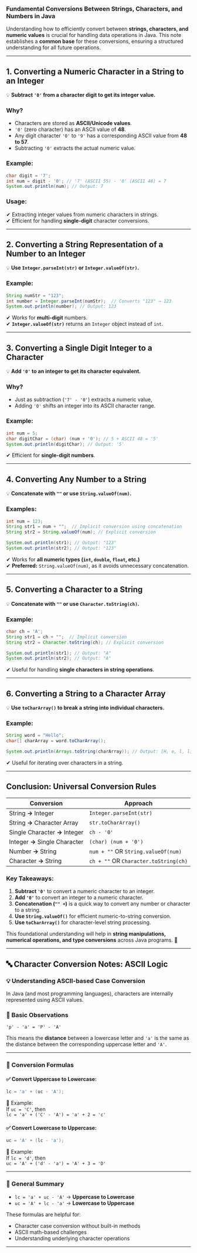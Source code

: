 ### **Fundamental Conversions Between Strings, Characters, and Numbers in Java**  

Understanding how to efficiently convert between **strings, characters, and numeric values** is crucial for handling data operations in Java. This note establishes a **common base** for these conversions, ensuring a structured understanding for all future operations.

---

## **1. Converting a Numeric Character in a String to an Integer**  
💡 **Subtract `'0'` from a character digit to get its integer value.**  

### **Why?**  
- Characters are stored as **ASCII/Unicode values**.  
- `'0'` (zero character) has an ASCII value of **48**.  
- Any digit character `'0'` to `'9'` has a corresponding ASCII value from **48 to 57**.
- Subtracting `'0'` extracts the actual numeric value.  

### **Example:**
```java
char digit = '7';  
int num = digit - '0'; // '7' (ASCII 55) - '0' (ASCII 48) = 7
System.out.println(num); // Output: 7
```

### **Usage:**  
✔ Extracting integer values from numeric characters in strings.  
✔ Efficient for handling **single-digit** character conversions.

---

## **2. Converting a String Representation of a Number to an Integer**  
💡 **Use `Integer.parseInt(str)` or `Integer.valueOf(str)`.**  

### **Example:**
```java
String numStr = "123";
int number = Integer.parseInt(numStr);  // Converts "123" → 123
System.out.println(number); // Output: 123
```
✔ Works for **multi-digit** numbers.  
✔ **`Integer.valueOf(str)`** returns an `Integer` object instead of `int`.

---

## **3. Converting a Single Digit Integer to a Character**  
💡 **Add `'0'` to an integer to get its character equivalent.**  

### **Why?**  
- Just as subtraction (`'7' - '0'`) extracts a numeric value,  
- Adding `'0'` shifts an integer into its ASCII character range.

### **Example:**
```java
int num = 5;
char digitChar = (char) (num + '0'); // 5 + ASCII 48 = '5'
System.out.println(digitChar); // Output: '5'
```
✔ Efficient for **single-digit numbers**.  

---

## **4. Converting Any Number to a String**  
💡 **Concatenate with `""` or use `String.valueOf(num)`.**  

### **Examples:**
```java
int num = 123;
String str1 = num + "";  // Implicit conversion using concatenation
String str2 = String.valueOf(num); // Explicit conversion

System.out.println(str1); // Output: "123"
System.out.println(str2); // Output: "123"
```
✔ Works for **all numeric types (`int`, `double`, `float`, etc.)**  
✔ **Preferred:** `String.valueOf(num)`, as it avoids unnecessary concatenation.

---

## **5. Converting a Character to a String**  
💡 **Concatenate with `""` or use `Character.toString(ch)`.**  

### **Example:**
```java
char ch = 'A';
String str1 = ch + "";  // Implicit conversion
String str2 = Character.toString(ch); // Explicit conversion

System.out.println(str1); // Output: "A"
System.out.println(str2); // Output: "A"
```
✔ Useful for handling **single characters in string operations**.

---

## **6. Converting a String to a Character Array**  
💡 **Use `toCharArray()` to break a string into individual characters.**  

### **Example:**
```java
String word = "Hello";
char[] charArray = word.toCharArray();

System.out.println(Arrays.toString(charArray)); // Output: [H, e, l, l, o]
```
✔ Useful for iterating over characters in a string.

---

## **Conclusion: Universal Conversion Rules**  
| Conversion | Approach |
|------------|----------|
| String **→** Integer | `Integer.parseInt(str)` |
| String **→** Character Array | `str.toCharArray()` |
| Single Character **→** Integer | `ch - '0'` |
| Integer **→** Single Character | `(char) (num + '0')` |
| Number **→** String | `num + ""` OR `String.valueOf(num)` |
| Character **→** String | `ch + ""` OR `Character.toString(ch)` |

### **Key Takeaways:**
1. **Subtract `'0'`** to convert a numeric character to an integer.
2. **Add `'0'`** to convert an integer to a numeric character.
3. **Concatenation (`"" +`)** is a quick way to convert any number or character to a string.
4. **Use `String.valueOf()`** for efficient numeric-to-string conversion.
5. **Use `toCharArray()`** for character-level string processing.

This foundational understanding will help in **string manipulations, numerical operations, and type conversions** across Java programs. 🚀

---

## 🔤 Character Conversion Notes: ASCII Logic

### 💡 Understanding ASCII-based Case Conversion

In Java (and most programming languages), characters are internally represented using ASCII values.

### 🔁 Basic Observations

```text
'p' - 'a' = 'P' - 'A'
```

This means the **distance** between a lowercase letter and `'a'` is the same as the distance between the corresponding uppercase letter and `'A'`.

---

### 🔄 Conversion Formulas

#### ✅ Convert Uppercase to Lowercase:
```java
lc = 'a' + (uc - 'A');
```
📌 Example:  
If `uc = 'C'`, then  
`lc = 'a' + ('C' - 'A') = 'a' + 2 = 'c'`

#### ✅ Convert Lowercase to Uppercase:
```java
uc = 'A' + (lc - 'a');
```
📌 Example:  
If `lc = 'd'`, then  
`uc = 'A' + ('d' - 'a') = 'A' + 3 = 'D'`

---

### 📌 General Summary
- `lc = 'a' + uc - 'A'` → **Uppercase to Lowercase**
- `uc = 'A' + lc - 'a'` → **Lowercase to Uppercase**

These formulas are helpful for:
- Character case conversion without built-in methods
- ASCII math-based challenges
- Understanding underlying character operations

---